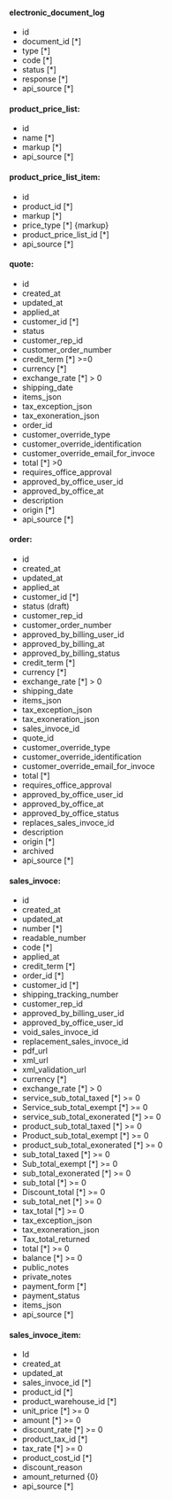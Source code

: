 #### electronic_document_log

- id
- document_id [*]
- type [*]
- code [*]
- status [*]
- response [*]
- api_source [*]

#### product_price_list:

- id
- name [*]
- markup [*]
- api_source [*]

#### product_price_list_item:

- id
- product_id [*]
- markup [*]
- price_type [*] {markup}
- product_price_list_id [*]
- api_source [*]

#### quote:

- id
- created_at
- updated_at
- applied_at
- customer_id [*]
- status
- customer_rep_id
- customer_order_number
- credit_term [*] >=0
- currency [*]
- exchange_rate [*] > 0
- shipping_date
- items_json
- tax_exception_json
- tax_exoneration_json
- order_id
- customer_override_type
- customer_override_identification
- customer_override_email_for_invoce
- total [*] >0
- requires_office_approval
- approved_by_office_user_id
- approved_by_office_at
- description
- origin [*]
- api_source [*]

#### order:

- id
- created_at
- updated_at
- applied_at
- customer_id [*]
- status (draft)
- customer_rep_id
- customer_order_number
- approved_by_billing_user_id
- approved_by_billing_at
- approved_by_billing_status
- credit_term [*]
- currency [*]
- exchange_rate [*] > 0
- shipping_date
- items_json
- tax_exception_json
- tax_exoneration_json
- sales_invoce_id
- quote_id
- customer_override_type
- customer_override_identification
- customer_override_email_for_invoce
- total [*]
- requires_office_approval
- approved_by_office_user_id
- approved_by_office_at
- approved_by_office_status
- replaces_sales_invoce_id
- description
- origin [*]
- archived
- api_source [*]

#### sales_invoce:

- id
- created_at
- updated_at
- number [*]
- readable_number
- code [*]
- applied_at
- credit_term [*]
- order_id [*]
- customer_id [*]
- shipping_tracking_number
- customer_rep_id
- approved_by_billing_user_id
- approved_by_office_user_id
- void_sales_invoce_id
- replacement_sales_invoce_id
- pdf_url
- xml_url
- xml_validation_url
- currency [*]
- exchange_rate [*] > 0
- service_sub_total_taxed [*] >= 0
- Service_sub_total_exempt [*] >= 0
- service_sub_total_exonerated [*] >= 0
- product_sub_total_taxed [*] >= 0
- Product_sub_total_exempt [*] >= 0
- product_sub_total_exonerated [*] >= 0
- sub_total_taxed [*] >= 0
- Sub_total_exempt [*] >= 0
- sub_total_exonerated [*] >= 0
- sub_total [*] >= 0
- Discount_total [*] >= 0
- sub_total_net [*] >= 0
- tax_total [*] >= 0
- tax_exception_json
- tax_exoneration_json
- Tax_total_returned
- total [*] >= 0
- balance [*] >= 0
- public_notes
- private_notes
- payment_form [*]
- payment_status
- items_json
- api_source [*]

#### sales_invoce_item:

- Id
- created_at
- updated_at
- sales_invoce_id [*]
- product_id [*]
- product_warehouse_id [*]
- unit_price [*] >= 0
- amount [*] >= 0
- discount_rate [*] >= 0
- product_tax_id [*]
- tax_rate [*] >= 0
- product_cost_id [*]
- discount_reason
- amount_returned {0}
- api_source [*]

